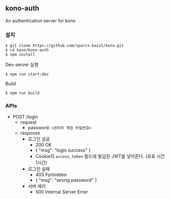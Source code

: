 ## kono-auth

An authentication server for kono

### 설치
```
$ git clone https://github.com/sparcs-kaist/kono.git
$ cd kono/kono-auth
$ npm install
```
Dev-server 실행
```
$ npm run start:dev
```
Build
```
$ npm run build
```

### APIs
- POST /login
    - request
        - password: `<관리자 계정 비밀번호>`
    - response
        - 로그인 성공
            - 200 OK
            - { "msg": "login success" }
            - Cookie의 `access_token` 필드에 발급된 JWT를 넣어준다. (유효 시간 1시간)
        - 로그인 실패
            - 403 Forbidden
            - { "msg": "wrong password" }
        - 서버 에러
            - 500 Internal Server Error